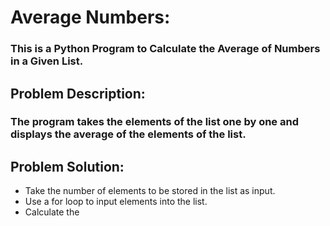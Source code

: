 # Average Numbers:
### This is a Python Program to Calculate the Average of Numbers in a Given List.

## Problem Description:
### The program takes the elements of the list one by one and displays the average of the elements of the list.

## Problem Solution: 
- Take the number of elements to be stored in the list as input.
- Use a for loop to input elements into the list.
- Calculate the 
